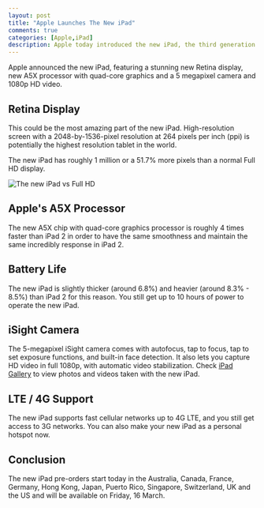 ```yaml
---
layout: post
title: "Apple Launches The New iPad"
comments: true
categories: [Apple,iPad]
description: Apple today introduced the new iPad, the third generation of its category defining mobile device, featuring a stunning new Retina display, Apple's new A5X chip with quad-core graphics and a 5 megapixel iSight camera with advanced optics for capturing amazing photos and 1080p HD video.
---
```

Apple announced the new iPad, featuring a stunning new Retina display, new A5X processor with quad-core graphics and a 5 megapixel camera and 1080p HD video.

<!-- more -->

## Retina Display

This could be the most amazing part of the new iPad. High-resolution screen with a 2048-by-1536-pixel resolution at 264 pixels per inch (ppi) is potentially the highest resolution tablet in the world.

The new iPad has roughly 1 million or a 51.7% more pixels than a normal Full HD display.

![The new iPad vs Full HD](http://s3.kcblog.net/images/ipad-vs-fullhd.png)

## Apple's A5X Processor

The new A5X chip with quad-core graphics processor is roughly 4 times faster than iPad 2 in order to have the same smoothness and maintain the same incredibly response in iPad 2.

## Battery Life

The new iPad is slightly thicker (around 6.8%) and heavier (around 8.3% - 8.5%) than iPad 2 for this reason. You still get up to 10 hours of power to operate the new iPad.

## iSight Camera

The 5-megapixel iSight camera comes with autofocus, tap to focus, tap to set exposure functions, and built-in face detection. It also lets you capture HD video in full 1080p, with automatic video stabilization. Check [iPad Gallery](http://www.apple.com/ipad/gallery/) to view photos and videos taken with the new iPad.

## LTE / 4G Support

The new iPad supports fast cellular networks up to 4G LTE, and you still get access to 3G networks. You can also make your new iPad as a personal hotspot now.

## Conclusion

The new iPad pre-orders start today in the Australia, Canada, France, Germany, Hong Kong, Japan, Puerto Rico, Singapore, Switzerland, UK and the US and will be available on Friday, 16 March.